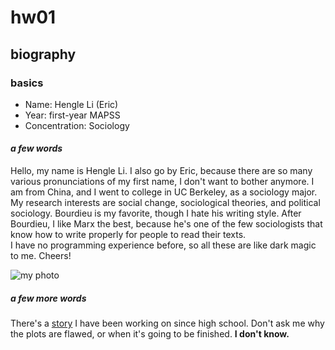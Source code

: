 # hw01
## biography
### **basics**
* Name: Hengle Li (Eric)
* Year: first-year MAPSS
* Concentration: Sociology

#### _a few words_
Hello, my name is Hengle Li. I also go by Eric, because there are so many various pronunciations of my first name, I don't want to bother anymore. 
I am from China, and I went to college in UC Berkeley, as a sociology major. My research interests are social change, sociological theories, and political sociology. Bourdieu is my favorite, though I hate his writing style. After Bourdieu, I like Marx the best, because he's one of the few sociologists that know how to write properly for people to read their texts.  
I have no programming experience before, so all these are like dark magic to me. Cheers!

![my photo](https://scontent-ort2-2.xx.fbcdn.net/v/t1.0-9/22886269_1981378462118343_6779231979075832945_n.jpg?_nc_cat=107&_nc_oc=AQmiGwbjkz7ysKtsfUufMHsYhumTkmFJLz88NomnObfl46qNJsOmP4yuif76TDN3-WE&_nc_ht=scontent-ort2-2.xx&oh=a69a4d144d36e97f13c224e3c216040e&oe=5E37D896)

##### _a few more words_
There's a [story](https://www.booksie.com/539766-dark-and-white) I have been working on since high school. Don't ask me why the plots are flawed, or when it's going to be finished. __I don't know.__